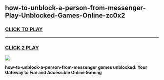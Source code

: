 
## how-to-unblock-a-person-from-messenger-Play-Unblocked-Games-Online-zc0x2
<h3>
<a href="https://premium76.site?title=how-to-unblock-a-person-from-messenger&ref=25A">CLICK TO PLAY</a></h3>
<hr>

<h3>
<a href="https://premium76.site?title=how-to-unblock-a-person-from-messenger&ref=25A">CLICK 2 PLAY</a>
  
</h3>

<a href="https://premium76.site?title=how-to-unblock-a-person-from-messenger&ref=25A"><img src="https://clearcache.store/games.png"></a>


**how-to-unblock-a-person-from-messenger games unblocked: Your Gateway to Fun and Accessible Online Gaming**
